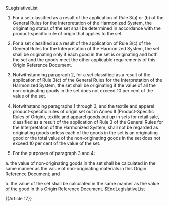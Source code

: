 $LegislativeList
1. For a set classified as a result of the application of Rule 3(a) or (b) of the General Rules for the Interpretation of the Harmonized System, the originating status of the set shall be determined in accordance with the product-specific rule of origin that applies to the set.

2. For a set classified as a result of the application of Rule 3(c) of the General Rules for the Interpretation of the Harmonized System, the set shall be originating only if each good in the set is originating and both the set and the goods meet the other applicable requirements of this Origin Reference Document.

3. Notwithstanding paragraph 2, for a set classified as a result of the application of Rule 3(c) of the General Rules for the Interpretation of the Harmonized System, the set shall be originating if the value of all the non-originating goods in the set does not exceed 10 per cent of the value of the set.

4. Notwithstanding paragraphs 1 through 3, and the textile and apparel product-specific rules of origin set out in Annex II (Product-Specific Rules of Origin), textile and apparel goods put up in sets for retail sale, classified as a result of the application of Rule 3 of the General Rules for the Interpretation of the Harmonized System, shall not be regarded as originating goods unless each of the goods in the set is an originating good or the total value of the non-originating goods in the set does not exceed 10 per cent of the value of the set.

5. For the purposes of paragraph 3 and 4:

  a. the value of non-originating goods in the set shall be calculated in the same manner as the value of non-originating materials in this Origin Reference Document; and

  b. the value of the set shall be calculated in the same manner as the value of the good in this Origin Reference Document.
$EndLegislativeList

{{Article 17}}